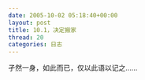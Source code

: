 ```yaml
---
date: 2005-10-02 05:18:40+00:00
layout: post
title: 10.1，决定搬家
thread: 20
categories: 日志
---
```


孑然一身，如此而已，仅以此语以记之…… 
